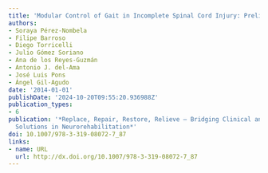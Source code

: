 ```yaml
---
title: 'Modular Control of Gait in Incomplete Spinal Cord Injury: Preliminary Results'
authors:
- Soraya Pérez-Nombela
- Filipe Barroso
- Diego Torricelli
- Julio Gómez Soriano
- Ana de los Reyes-Guzmán
- Antonio J. del-Ama
- José Luis Pons
- Ángel Gil-Agudo
date: '2014-01-01'
publishDate: '2024-10-20T09:55:20.936988Z'
publication_types:
- 6
publication: '*Replace, Repair, Restore, Relieve – Bridging Clinical and Engineering
  Solutions in Neurorehabilitation*'
doi: 10.1007/978-3-319-08072-7_87
links:
- name: URL
  url: http://dx.doi.org/10.1007/978-3-319-08072-7_87
---
```

